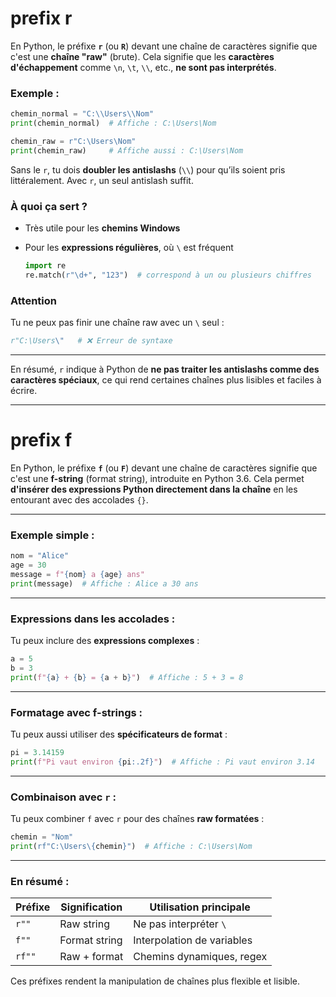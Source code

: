 # prefix r
En Python, le préfixe **`r`** (ou **`R`**) devant une chaîne de caractères signifie que c'est une **chaîne "raw"** (brute). Cela signifie que les **caractères d'échappement** comme `\n`, `\t`, `\\`, etc., **ne sont pas interprétés**.

### Exemple :

```python
chemin_normal = "C:\\Users\\Nom"
print(chemin_normal)  # Affiche : C:\Users\Nom

chemin_raw = r"C:\Users\Nom"
print(chemin_raw)     # Affiche aussi : C:\Users\Nom
```

Sans le `r`, tu dois **doubler les antislashs** (`\\`) pour qu’ils soient pris littéralement. Avec `r`, un seul antislash suffit.

### À quoi ça sert ?

* Très utile pour les **chemins Windows**
* Pour les **expressions régulières**, où `\` est fréquent

  ```python
  import re
  re.match(r"\d+", "123")  # correspond à un ou plusieurs chiffres
  ```

### Attention

Tu ne peux pas finir une chaîne raw avec un `\` seul :

```python
r"C:\Users\"   # ❌ Erreur de syntaxe
```

---

En résumé, `r` indique à Python de **ne pas traiter les antislashs comme des caractères spéciaux**, ce qui rend certaines chaînes plus lisibles et faciles à écrire.

---
# prefix f

En Python, le préfixe **`f`** (ou **`F`**) devant une chaîne de caractères signifie que c'est une **f-string** (format string), introduite en Python 3.6. Cela permet **d'insérer des expressions Python directement dans la chaîne** en les entourant avec des accolades `{}`.

---

### Exemple simple :

```python
nom = "Alice"
age = 30
message = f"{nom} a {age} ans"
print(message)  # Affiche : Alice a 30 ans
```

---

### Expressions dans les accolades :

Tu peux inclure des **expressions complexes** :

```python
a = 5
b = 3
print(f"{a} + {b} = {a + b}")  # Affiche : 5 + 3 = 8
```

---

### Formatage avec f-strings :

Tu peux aussi utiliser des **spécificateurs de format** :

```python
pi = 3.14159
print(f"Pi vaut environ {pi:.2f}")  # Affiche : Pi vaut environ 3.14
```

---

### Combinaison avec `r` :

Tu peux combiner `f` avec `r` pour des chaînes **raw formatées** :

```python
chemin = "Nom"
print(rf"C:\Users\{chemin}")  # Affiche : C:\Users\Nom
```

---

### En résumé :

| Préfixe | Signification | Utilisation principale     |
| ------- | ------------- | -------------------------- |
| `r""`   | Raw string    | Ne pas interpréter `\`     |
| `f""`   | Format string | Interpolation de variables |
| `rf""`  | Raw + format  | Chemins dynamiques, regex  |

Ces préfixes rendent la manipulation de chaînes plus flexible et lisible.
